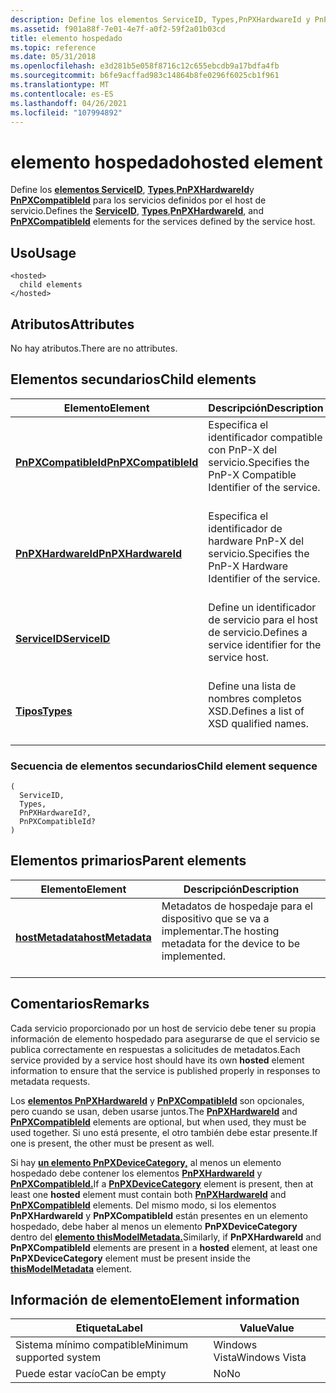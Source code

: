```yaml
---
description: Define los elementos ServiceID, Types,PnPXHardwareId y PnPXCompatibleId para los servicios definidos por el host de servicio.
ms.assetid: f901a88f-7e01-4e7f-a0f2-59f2a01b03cd
title: elemento hospedado
ms.topic: reference
ms.date: 05/31/2018
ms.openlocfilehash: e3d281b5e058f8716c12c655ebcdb9a17bdfa4fb
ms.sourcegitcommit: b6fe9acffad983c14864b8fe0296f6025cb1f961
ms.translationtype: MT
ms.contentlocale: es-ES
ms.lasthandoff: 04/26/2021
ms.locfileid: "107994892"
---
```

# <a name="hosted-element"></a><span data-ttu-id="7ab2e-103">elemento hospedado</span><span class="sxs-lookup"><span data-stu-id="7ab2e-103">hosted element</span></span>

<span data-ttu-id="7ab2e-104">Define los [**elementos ServiceID**](serviceid.md), [**Types**](types.md),[**PnPXHardwareId**](pnpxhardwareid.md)y [**PnPXCompatibleId**](pnpxcompatibleid.md) para los servicios definidos por el host de servicio.</span><span class="sxs-lookup"><span data-stu-id="7ab2e-104">Defines the [**ServiceID**](serviceid.md), [**Types**](types.md),[**PnPXHardwareId**](pnpxhardwareid.md), and [**PnPXCompatibleId**](pnpxcompatibleid.md) elements for the services defined by the service host.</span></span>

## <a name="usage"></a><span data-ttu-id="7ab2e-105">Uso</span><span class="sxs-lookup"><span data-stu-id="7ab2e-105">Usage</span></span>

``` syntax
<hosted>
  child elements
</hosted>
```

## <a name="attributes"></a><span data-ttu-id="7ab2e-106">Atributos</span><span class="sxs-lookup"><span data-stu-id="7ab2e-106">Attributes</span></span>

<span data-ttu-id="7ab2e-107">No hay atributos.</span><span class="sxs-lookup"><span data-stu-id="7ab2e-107">There are no attributes.</span></span>

## <a name="child-elements"></a><span data-ttu-id="7ab2e-108">Elementos secundarios</span><span class="sxs-lookup"><span data-stu-id="7ab2e-108">Child elements</span></span>



| <span data-ttu-id="7ab2e-109">Elemento</span><span class="sxs-lookup"><span data-stu-id="7ab2e-109">Element</span></span>                                                 | <span data-ttu-id="7ab2e-110">Descripción</span><span class="sxs-lookup"><span data-stu-id="7ab2e-110">Description</span></span>                                                                      |
|---------------------------------------------------------|----------------------------------------------------------------------------------|
| [<span data-ttu-id="7ab2e-111">**PnPXCompatibleId**</span><span class="sxs-lookup"><span data-stu-id="7ab2e-111">**PnPXCompatibleId**</span></span>](pnpxcompatibleid.md)<br/> | <span data-ttu-id="7ab2e-112">Especifica el identificador compatible con PnP-X del servicio.</span><span class="sxs-lookup"><span data-stu-id="7ab2e-112">Specifies the PnP-X Compatible Identifier of the service.</span></span><br/> <br/> |
| [<span data-ttu-id="7ab2e-113">**PnPXHardwareId**</span><span class="sxs-lookup"><span data-stu-id="7ab2e-113">**PnPXHardwareId**</span></span>](pnpxhardwareid.md)<br/>     | <span data-ttu-id="7ab2e-114">Especifica el identificador de hardware PnP-X del servicio.</span><span class="sxs-lookup"><span data-stu-id="7ab2e-114">Specifies the PnP-X Hardware Identifier of the service.</span></span><br/> <br/>   |
| [<span data-ttu-id="7ab2e-115">**ServiceID**</span><span class="sxs-lookup"><span data-stu-id="7ab2e-115">**ServiceID**</span></span>](serviceid.md)<br/>               | <span data-ttu-id="7ab2e-116">Define un identificador de servicio para el host de servicio.</span><span class="sxs-lookup"><span data-stu-id="7ab2e-116">Defines a service identifier for the service host.</span></span><br/> <br/>        |
| [<span data-ttu-id="7ab2e-117">**Tipos**</span><span class="sxs-lookup"><span data-stu-id="7ab2e-117">**Types**</span></span>](types.md)<br/>                       | <span data-ttu-id="7ab2e-118">Define una lista de nombres completos XSD.</span><span class="sxs-lookup"><span data-stu-id="7ab2e-118">Defines a list of XSD qualified names.</span></span><br/> <br/>                    |



### <a name="child-element-sequence"></a><span data-ttu-id="7ab2e-119">Secuencia de elementos secundarios</span><span class="sxs-lookup"><span data-stu-id="7ab2e-119">Child element sequence</span></span>

``` syntax
(
  ServiceID, 
  Types, 
  PnPXHardwareId?, 
  PnPXCompatibleId?
)
```

## <a name="parent-elements"></a><span data-ttu-id="7ab2e-120">Elementos primarios</span><span class="sxs-lookup"><span data-stu-id="7ab2e-120">Parent elements</span></span>



| <span data-ttu-id="7ab2e-121">Elemento</span><span class="sxs-lookup"><span data-stu-id="7ab2e-121">Element</span></span>                                         | <span data-ttu-id="7ab2e-122">Descripción</span><span class="sxs-lookup"><span data-stu-id="7ab2e-122">Description</span></span>                                                                   |
|-------------------------------------------------|-------------------------------------------------------------------------------|
| [<span data-ttu-id="7ab2e-123">**hostMetadata**</span><span class="sxs-lookup"><span data-stu-id="7ab2e-123">**hostMetadata**</span></span>](hostmetadata.md)<br/> | <span data-ttu-id="7ab2e-124">Metadatos de hospedaje para el dispositivo que se va a implementar.</span><span class="sxs-lookup"><span data-stu-id="7ab2e-124">The hosting metadata for the device to be implemented.</span></span><br/> <br/> |



## <a name="remarks"></a><span data-ttu-id="7ab2e-125">Comentarios</span><span class="sxs-lookup"><span data-stu-id="7ab2e-125">Remarks</span></span>

<span data-ttu-id="7ab2e-126">Cada servicio proporcionado por un host  de servicio debe tener su propia información de elemento hospedado para asegurarse de que el servicio se publica correctamente en respuestas a solicitudes de metadatos.</span><span class="sxs-lookup"><span data-stu-id="7ab2e-126">Each service provided by a service host should have its own **hosted** element information to ensure that the service is published properly in responses to metadata requests.</span></span>

<span data-ttu-id="7ab2e-127">Los [**elementos PnPXHardwareId**](pnpxhardwareid.md) y [**PnPXCompatibleId**](pnpxcompatibleid.md) son opcionales, pero cuando se usan, deben usarse juntos.</span><span class="sxs-lookup"><span data-stu-id="7ab2e-127">The [**PnPXHardwareId**](pnpxhardwareid.md) and [**PnPXCompatibleId**](pnpxcompatibleid.md) elements are optional, but when used, they must be used together.</span></span> <span data-ttu-id="7ab2e-128">Si uno está presente, el otro también debe estar presente.</span><span class="sxs-lookup"><span data-stu-id="7ab2e-128">If one is present, the other must be present as well.</span></span>

<span data-ttu-id="7ab2e-129">Si hay [**un elemento PnPXDeviceCategory,**](pnpxdevicecategory.md)  al menos un elemento hospedado debe contener los elementos [**PnPXHardwareId**](pnpxhardwareid.md) y [**PnPXCompatibleId.**](pnpxcompatibleid.md)</span><span class="sxs-lookup"><span data-stu-id="7ab2e-129">If a [**PnPXDeviceCategory**](pnpxdevicecategory.md) element is present, then at least one **hosted** element must contain both [**PnPXHardwareId**](pnpxhardwareid.md) and [**PnPXCompatibleId**](pnpxcompatibleid.md) elements.</span></span> <span data-ttu-id="7ab2e-130">Del mismo modo, si los elementos **PnPXHardwareId** y  **PnPXCompatibleId** están presentes en un elemento hospedado, debe haber al menos un elemento **PnPXDeviceCategory** dentro del [**elemento thisModelMetadata.**](thismodelmetadata.md)</span><span class="sxs-lookup"><span data-stu-id="7ab2e-130">Similarly, if **PnPXHardwareId** and **PnPXCompatibleId** elements are present in a **hosted** element, at least one **PnPXDeviceCategory** element must be present inside the [**thisModelMetadata**](thismodelmetadata.md) element.</span></span>

## <a name="element-information"></a><span data-ttu-id="7ab2e-131">Información de elemento</span><span class="sxs-lookup"><span data-stu-id="7ab2e-131">Element information</span></span>



| <span data-ttu-id="7ab2e-132">Etiqueta</span><span class="sxs-lookup"><span data-stu-id="7ab2e-132">Label</span></span> | <span data-ttu-id="7ab2e-133">Value</span><span class="sxs-lookup"><span data-stu-id="7ab2e-133">Value</span></span> |
|-------------------------------------|---------------|
| <span data-ttu-id="7ab2e-134">Sistema mínimo compatible</span><span class="sxs-lookup"><span data-stu-id="7ab2e-134">Minimum supported system</span></span><br/> | <span data-ttu-id="7ab2e-135">Windows Vista</span><span class="sxs-lookup"><span data-stu-id="7ab2e-135">Windows Vista</span></span> |
| <span data-ttu-id="7ab2e-136">Puede estar vacío</span><span class="sxs-lookup"><span data-stu-id="7ab2e-136">Can be empty</span></span>                        | <span data-ttu-id="7ab2e-137">No</span><span class="sxs-lookup"><span data-stu-id="7ab2e-137">No</span></span>            |



 

 




